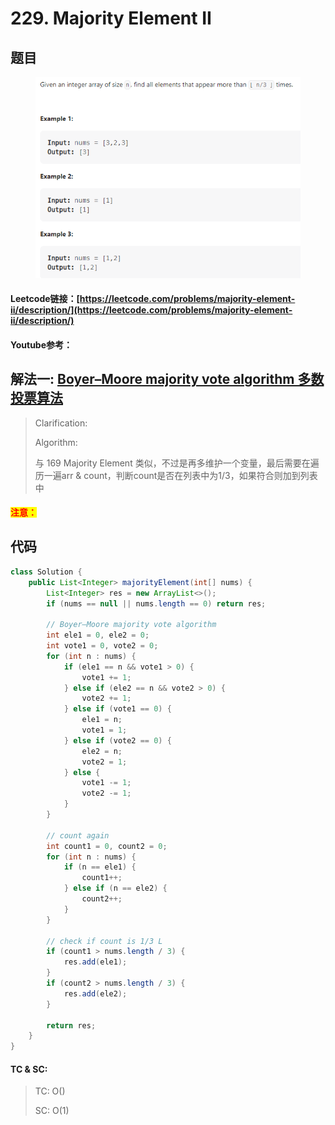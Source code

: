 # 229. Majority Element II

## 题目

<figure><img src="../../.gitbook/assets/image (3).png" alt=""><figcaption></figcaption></figure>

#### Leetcode链接：[https://leetcode.com/problems/majority-element-ii/description/](https://leetcode.com/problems/majority-element-ii/description/)

#### Youtube参考：

## 解法一: [Boyer–Moore majority vote algorithm 多数投票算法](../../zhi-shi-dian/boyer-moore-majority-vote-algorithm.md)

> Clarification:&#x20;
>
> Algorithm:&#x20;
>
> 与 169 Majority Element 类似，不过是再多维护一个变量，最后需要在遍历一遍arr & count，判断count是否在列表中为1/3，如果符合则加到列表中

#### <mark style="color:red;">注意：</mark>

## 代码

```java
class Solution {
    public List<Integer> majorityElement(int[] nums) {
        List<Integer> res = new ArrayList<>();
        if (nums == null || nums.length == 0) return res;

        // Boyer–Moore majority vote algorithm
        int ele1 = 0, ele2 = 0;
        int vote1 = 0, vote2 = 0;
        for (int n : nums) {
            if (ele1 == n && vote1 > 0) {
                vote1 += 1;
            } else if (ele2 == n && vote2 > 0) {
                vote2 += 1;
            } else if (vote1 == 0) {
                ele1 = n;
                vote1 = 1;
            } else if (vote2 == 0) {
                ele2 = n;
                vote2 = 1;
            } else {
                vote1 -= 1;
                vote2 -= 1;
            }
        }

        // count again
        int count1 = 0, count2 = 0;
        for (int n : nums) {
            if (n == ele1) {
                count1++;
            } else if (n == ele2) {
                count2++;
            }
        }

        // check if count is 1/3 L
        if (count1 > nums.length / 3) {
            res.add(ele1);
        }
        if (count2 > nums.length / 3) {
            res.add(ele2);
        }

        return res;
    }
}
```

#### TC & SC:&#x20;

> TC: O()
>
> SC: O(1)
